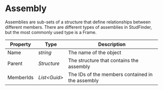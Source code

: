 # Assembly
Assemblies are sub-sets of a structure that define relationships between different members.  There are different types of assemblies in StudFinder, but the most commonly used type is a Frame.

Property | Type | Description
---------| ---------| ---------
Name | *string* | The name of the object
Parent | *Structure* | The structure that contains the assembly
MemberIds | *List\<Guid>* | The IDs of the members contained in the assembly